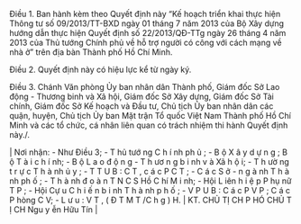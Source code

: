 Điều 1. Ban hành kèm theo Quyết định này “Kế hoạch triển khai thực hiện Thông tư số 09/2013/TT-BXD ngày 01 tháng 7 năm 2013 của Bộ Xây dựng hướng dẫn thực hiện Quyết định số 22/2013/QĐ-TTg ngày 26 tháng 4 năm 2013 của Thủ tướng Chính phủ về hỗ trợ người có công với cách mạng về nhà ở” trên địa bàn Thành phố Hồ Chí Minh.

Điều 2. Quyết định này có hiệu lực kể từ ngày ký.

Điều 3. Chánh Văn phòng Ủy ban nhân dân Thành phố, Giám đốc Sở Lao động - Thương binh và Xã hội, Giám đốc Sở Xây dựng, Giám đốc Sở Tài chính, Giám đốc Sở Kế hoạch và Đầu tư, Chủ tịch Ủy ban nhân dân các quận, huyện, Chủ tịch Ủy ban Mặt trận Tổ quốc Việt Nam Thành phố Hồ Chí Minh và các tổ chức, cá nhân liên quan có trách nhiệm thi hành Quyết định này./.

| Nơi nhận: - Như Điều 3; - T hủ tướ ng C h í nh ph ủ ; - B ộ X â y d ự n g ; B ộ T à i c h í nh; - B ộ L a o đ ộ n g - T h ươ n g b i nh v à Xã h ộ i; - T h ườ ng t r ự c T h à nh ủ y ; - T T U B : C T , c á c P C T ; - C á c S ở - n g à nh T h à nh ph ố ; - T h à nh đ o à n T N C S Hồ C hí M i nh; - Hội L iên h i ệ p P hụ nữ T P ; - Hội Cự u C h i ế n b i nh T h à nh p h ố ; - V P U B : C á c P V P ; C á c P hòng C V; - L ư u : V T , ( Đ T M T /C h g ) H. | KT. CHỦ TỊ CH P HÓ CHỦ T Ị CH Ngu y ễn Hữu Tín |